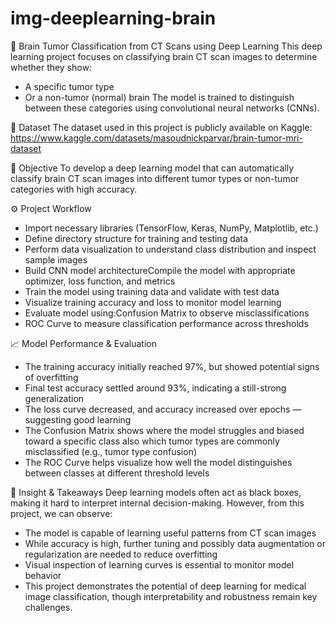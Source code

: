 # img-deeplearning-brain

🧠 Brain Tumor Classification from CT Scans using Deep Learning
This deep learning project focuses on classifying brain CT scan images to determine whether they show:
- A specific tumor type
- Or a non-tumor (normal) brain
The model is trained to distinguish between these categories using convolutional neural networks (CNNs).


📁 Dataset
The dataset used in this project is publicly available on Kaggle: https://www.kaggle.com/datasets/masoudnickparvar/brain-tumor-mri-dataset


🎯 Objective
To develop a deep learning model that can automatically classify brain CT scan images into different tumor types or non-tumor categories with high accuracy.


⚙️ Project Workflow
- Import necessary libraries (TensorFlow, Keras, NumPy, Matplotlib, etc.)
- Define directory structure for training and testing data
- Perform data visualization to understand class distribution and inspect sample images
- Build CNN model architectureCompile the model with appropriate optimizer, loss function, and metrics
- Train the model using training data and validate with test data
- Visualize training accuracy and loss to monitor model learning
- Evaluate model using:Confusion Matrix to observe misclassifications
- ROC Curve to measure classification performance across thresholds
  

📈 Model Performance & Evaluation
- The training accuracy initially reached 97%, but showed potential signs of overfitting
- Final test accuracy settled around 93%, indicating a still-strong generalization
- The loss curve decreased, and accuracy increased over epochs — suggesting good learning
- The Confusion Matrix shows where the model struggles and biased toward a specific class also which tumor types are commonly misclassified (e.g., tumor type confusion)
- The ROC Curve helps visualize how well the model distinguishes between classes at different threshold levels
  

🧠 Insight & Takeaways
Deep learning models often act as black boxes, making it hard to interpret internal decision-making. However, from this project, we can observe:
- The model is capable of learning useful patterns from CT scan images
- While accuracy is high, further tuning and possibly data augmentation or regularization are needed to reduce overfitting
- Visual inspection of learning curves is essential to monitor model behavior
- This project demonstrates the potential of deep learning for medical image classification, though interpretability and robustness remain key challenges.
